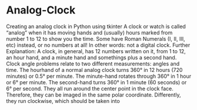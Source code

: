 # Analog-Clock
Creating an analog clock in Python using tkinter
A clock or watch is called “analog” when it has moving hands and (usually) hours
marked from number 1 to 12 to show you the time. Some have Roman Numerals
(I, II, III, etc) instead, or no numbers at all! In other words: not a digital clock.
Further Explanation: A clock, in general, has 12 numbers written on it, from 1 to
12, an hour hand, and a minute hand and somethings plus a second hand. Clock
angle problems relate to two different measurements: angles and time. The hourhand of a normal analog clock turns 360° in 12 hours (720 minutes) or 0.5° per
minute. The minute-hand rotates through 360° in 1 hour or 6° per minute. The
second-hand turns 360° in 1 minute (60 seconds) or 6° per second. They all run
around the center point in the clock face. Therefore, they can be imaged in the
same polar coordinate. Differently, they run clockwise, which should be taken into
